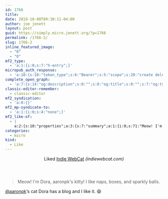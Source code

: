 ```yaml
---
id: 1766
title: 
date: 2019-10-08T09:30:11-04:00
author: joe jenett
layout: post
guid: https://simply.micro.jenett.org/?p=1766
permalink: /1766-2/
slug: 1766-2
inline_featured_image:
  - "0"
  - "0"
mf2_type:
  - 'a:1:{i:0;s:7:"h-entry";}'
micropub_auth_response:
  - 'a:10:{s:10:"token_type";s:6:"Bearer";s:5:"scope";s:20:"create delete update";s:2:"me";s:32:"https://simply.micro.jenett.org/";s:9:"issued_by";s:59:"https://simply.micro.jenett.org/wp-json/indieauth/1.0/token";s:9:"client_id";s:20:"https://omnibear.com";s:11:"client_name";s:8:"Omnibear";s:11:"client_icon";s:29:"https://omnibear.com/logo.svg";s:9:"issued_at";i:1568130348;s:4:"user";i:1;s:13:"last_accessed";i:1570541183;}'
complete_open_graph:
  - 'a:7:{s:14:"og:description";s:0:"";s:8:"og:title";s:0:"";s:7:"og:type";s:0:"";s:12:"twitter:card";s:7:"summary";s:15:"twitter:creator";s:0:"";s:19:"twitter:description";s:0:"";s:8:"og:image";s:0:"";}'
classic-editor-remember:
  - classic-editor
mf2_syndication:
  - 'a:0:{}'
mf2_mp-syndicate-to:
  - 'a:1:{i:0;s:4:"none";}'
mf2_like-of:
  - |
    a:2:{s:10:"properties";a:3:{s:7:"summary";a:1:{i:0;s:71:"Meow! I'm Dora, aaronpk's kitty! I like naps, boxes, and sparkly balls.";}s:4:"name";a:1:{i:0;s:12:"Indie WebCat";}s:3:"url";a:1:{i:0;s:24:"https://indiewebcat.com/";}}s:4:"type";s:4:"cite";}
categories:
  - micro
kind:
  - Like
---
```

<div class="entry-reaction"><section class="response u-like-of h-cite"><header><span class="kind-display-text">Liked</span> <a href="https://indiewebcat.com/" class="p-name u-url">Indie WebCat</a> <em>(<span class="p-publication">indiewebcat.com</span>)</em></header>
<blockquote class="e-summary">Meow! I'm Dora, aaronpk's kitty! I like naps, boxes, and sparkly balls.</blockquote></section></div>
<div class="entry-content e-content" itemprop="description articleBody">
<p><a title="aaronpk" href="https://micro.blog/aaronpk">@aaronpk</a>‘s cat Dora has a blog and I like it. 😄</p></div>